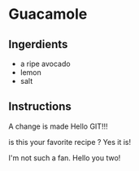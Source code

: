 # Guacamole 
## Ingerdients
* a ripe avocado 
* lemon 
* salt 
## Instructions 

A change is made 
Hello GIT!!!

is this your favorite recipe ?
Yes it is!

I'm not such a fan. Hello you two!
